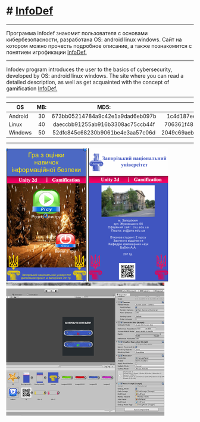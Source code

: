 #                                            # [InfoDef](https://infodef.github.io/index.html)
___________________________________________________________________________________________________________________________________
Программа infodef знакомит пользователя с основами кибербезопасности, разработана OS: android linux windows. Сайт на котором можно прочесть подробное описание, а также познакомится с понятием игрофикации [InfoDef.](https://infodef.github.io/index.html)
___________________________________________________________________________________________________________________________________
Infodev program introduces the user to the basics of cybersecurity, developed by OS: android linux windows. The site where you can read a detailed description, as well as get acquainted with the concept of gamification [InfoDef.](https://infodef.github.io/index_en.html)
___________________________________________________________________________________________________________________________________

| OS | MB:   | MD5: |SHA256: |
|----------------|:---------:|:---------:|:---------:|
| Android| 30 |  673bb05214784a9c42e1a9dad6eb097b |1c4d187ee81f5104b0d363abe0a95cf7f2ca6edb3cb201c1f7fef28883f4c763 |
| Linux| 40 | daeccbb91255ab916b3308ac75ccb44f | 706361f4829eafe5b535052a3cd68f373c82994f29957762b5870d79ef3f78b7  |
| Windows| 50 |  52dfc845c68230b9061be4e3aa57c06d  |  2049c69aebd031e70b77b2565470e38748e387275d0551a6e7a4a1ca1767a7bb  |
___________________________________________________________________________________________________________________________________
![Alt-текст](https://raw.githubusercontent.com/olonezets/infodef/master/img/01_cr.bmp "главное меню")
![Alt-текст](https://raw.githubusercontent.com/olonezets/infodef/master/img/02_cr.bmp "контактная информация")
![Alt-текст](https://raw.githubusercontent.com/olonezets/infodef/master/img/03_cr.bmp "Unity_3D меню разработки")
